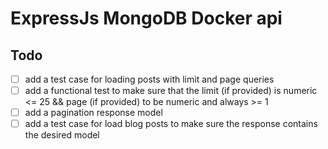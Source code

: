 # ExpressJs MongoDB Docker api

## Todo

- [ ] add a test case for loading posts with limit and page queries
- [ ] add a functional test to make sure that the limit (if provided) is numeric <= 25 && page (if provided) to be 
numeric and always >= 1
- [ ] add a pagination response model
- [ ] add a test case for load blog posts to make sure the response contains the desired model